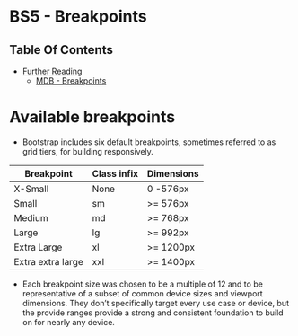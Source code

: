 # BS5 - Breakpoints

## Table Of Contents
- [Further Reading]()
  - [MDB - Breakpoints](https://mdbootstrap.com/docs/standard/layout/breakpoints/)

# Available breakpoints
* Bootstrap includes six default breakpoints, sometimes referred to as grid tiers, for building responsively.

Breakpoint | Class infix | Dimensions
| -------  | ----------- | ---------|
X-Small | None | 0 -576px
Small | sm | >= 576px
Medium | md | >= 768px
Large | lg | >= 992px
Extra Large | xl | >= 1200px
Extra extra large | xxl | >= 1400px

* Each breakpoint size was chosen to be a multiple of 12 and to be representative of a subset of common device sizes and viewport dimensions. They don’t specifically target every use case or device, but the provide ranges provide a strong and consistent foundation to build on for nearly any device.